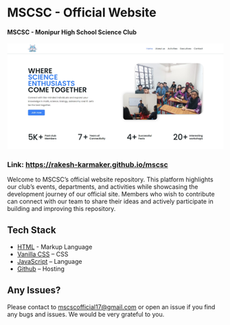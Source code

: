 # MSCSC - Official Website
#### MSCSC - Monipur High School Science Club
![rakesh-karmaker](assets/images/hero-image.jpeg)
### Link: https://rakesh-karmaker.github.io/mscsc
Welcome to MSCSC’s official website repository. This platform highlights our club’s events, departments, and activities while showcasing the development journey of our official site. Members who wish to contribute can connect with our team to share their ideas and actively participate in building and improving this repository.


## Tech Stack

- [HTML](https://developer.mozilla.org/en-US/docs/Web/HTML) - Markup Language
- [Vanilla CSS]([https://tailwindcss.com/](https://developer.mozilla.org/en-US/docs/Web/CSS)) – CSS
- [JavaScript]([https://www.typescriptlang.org/](https://developer.mozilla.org/en-US/docs/Web/JavaScript)) – Language
- [Github](https://pages.github.com/) – Hosting

## Any Issues?

Please contact to mscscofficial17@gmail.com or open an issue if you find any bugs and issues. We would be very grateful to you.
